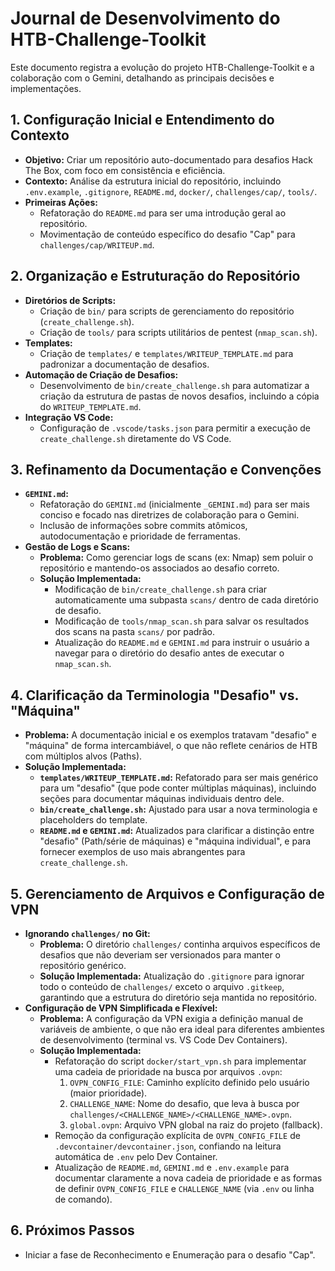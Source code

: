 # Journal de Desenvolvimento do HTB-Challenge-Toolkit

Este documento registra a evolução do projeto HTB-Challenge-Toolkit e a colaboração com o Gemini, detalhando as principais decisões e implementações.

## 1. Configuração Inicial e Entendimento do Contexto

- **Objetivo:** Criar um repositório auto-documentado para desafios Hack The Box, com foco em consistência e eficiência.
- **Contexto:** Análise da estrutura inicial do repositório, incluindo `.env.example`, `.gitignore`, `README.md`, `docker/`, `challenges/cap/`, `tools/`.
- **Primeiras Ações:**
    - Refatoração do `README.md` para ser uma introdução geral ao repositório.
    - Movimentação de conteúdo específico do desafio "Cap" para `challenges/cap/WRITEUP.md`.

## 2. Organização e Estruturação do Repositório

- **Diretórios de Scripts:**
    - Criação de `bin/` para scripts de gerenciamento do repositório (`create_challenge.sh`).
    - Criação de `tools/` para scripts utilitários de pentest (`nmap_scan.sh`).
- **Templates:**
    - Criação de `templates/` e `templates/WRITEUP_TEMPLATE.md` para padronizar a documentação de desafios.
- **Automação de Criação de Desafios:**
    - Desenvolvimento de `bin/create_challenge.sh` para automatizar a criação da estrutura de pastas de novos desafios, incluindo a cópia do `WRITEUP_TEMPLATE.md`.
- **Integração VS Code:**
    - Configuração de `.vscode/tasks.json` para permitir a execução de `create_challenge.sh` diretamente do VS Code.

## 3. Refinamento da Documentação e Convenções

- **`GEMINI.md`:**
    - Refatoração do `GEMINI.md` (inicialmente `_GEMINI.md`) para ser mais conciso e focado nas diretrizes de colaboração para o Gemini.
    - Inclusão de informações sobre commits atômicos, autodocumentação e prioridade de ferramentas.
- **Gestão de Logs e Scans:**
    - **Problema:** Como gerenciar logs de scans (ex: Nmap) sem poluir o repositório e mantendo-os associados ao desafio correto.
    - **Solução Implementada:**
        - Modificação de `bin/create_challenge.sh` para criar automaticamente uma subpasta `scans/` dentro de cada diretório de desafio.
        - Modificação de `tools/nmap_scan.sh` para salvar os resultados dos scans na pasta `scans/` por padrão.
        - Atualização do `README.md` e `GEMINI.md` para instruir o usuário a navegar para o diretório do desafio antes de executar o `nmap_scan.sh`.

## 4. Clarificação da Terminologia "Desafio" vs. "Máquina"

- **Problema:** A documentação inicial e os exemplos tratavam "desafio" e "máquina" de forma intercambiável, o que não reflete cenários de HTB com múltiplos alvos (Paths).
- **Solução Implementada:**
    - **`templates/WRITEUP_TEMPLATE.md`:** Refatorado para ser mais genérico para um "desafio" (que pode conter múltiplas máquinas), incluindo seções para documentar máquinas individuais dentro dele.
    - **`bin/create_challenge.sh`:** Ajustado para usar a nova terminologia e placeholders do template.
    - **`README.md` e `GEMINI.md`:** Atualizados para clarificar a distinção entre "desafio" (Path/série de máquinas) e "máquina individual", e para fornecer exemplos de uso mais abrangentes para `create_challenge.sh`.

## 5. Gerenciamento de Arquivos e Configuração de VPN

- **Ignorando `challenges/` no Git:**
    - **Problema:** O diretório `challenges/` continha arquivos específicos de desafios que não deveriam ser versionados para manter o repositório genérico.
    - **Solução Implementada:** Atualização do `.gitignore` para ignorar todo o conteúdo de `challenges/` exceto o arquivo `.gitkeep`, garantindo que a estrutura do diretório seja mantida no repositório.
- **Configuração de VPN Simplificada e Flexível:**
    - **Problema:** A configuração da VPN exigia a definição manual de variáveis de ambiente, o que não era ideal para diferentes ambientes de desenvolvimento (terminal vs. VS Code Dev Containers).
    - **Solução Implementada:**
        - Refatoração do script `docker/start_vpn.sh` para implementar uma cadeia de prioridade na busca por arquivos `.ovpn`:
            1.  `OVPN_CONFIG_FILE`: Caminho explícito definido pelo usuário (maior prioridade).
            2.  `CHALLENGE_NAME`: Nome do desafio, que leva à busca por `challenges/<CHALLENGE_NAME>/<CHALLENGE_NAME>.ovpn`.
            3.  `global.ovpn`: Arquivo VPN global na raiz do projeto (fallback).
        - Remoção da configuração explícita de `OVPN_CONFIG_FILE` de `.devcontainer/devcontainer.json`, confiando na leitura automática de `.env` pelo Dev Container.
        - Atualização de `README.md`, `GEMINI.md` e `.env.example` para documentar claramente a nova cadeia de prioridade e as formas de definir `OVPN_CONFIG_FILE` e `CHALLENGE_NAME` (via `.env` ou linha de comando).

## 6. Próximos Passos

- Iniciar a fase de Reconhecimento e Enumeração para o desafio "Cap".